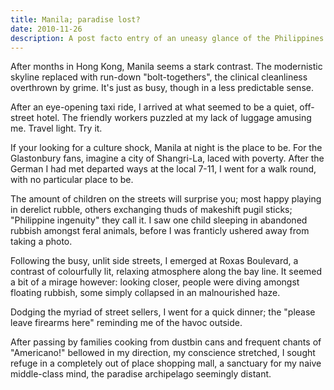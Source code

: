 ```yaml
---
title: Manila; paradise lost?
date: 2010-11-26
description: A post facto entry of an uneasy glance of the Philippines
---
```


After months in Hong Kong, Manila seems a stark contrast. The modernistic
skyline replaced with run-down "bolt-togethers", the clinical cleanliness
overthrown by grime. It's just as busy, though in a less predictable sense.

After an eye-opening taxi ride, I arrived at what seemed to be a quiet,
off-street hotel. The friendly workers puzzled at my lack of luggage amusing me.
Travel light. Try it.

If your looking for a culture shock, Manila at night is the place to be. For the
Glastonbury fans, imagine a city of Shangri-La, laced with poverty. After the
German I had met departed ways at the local 7-11, I went for a walk round, with
no particular place to be.

The amount of children on the streets will surprise you; most happy playing in
derelict rubble, others exchanging thuds of makeshift pugil sticks; "Philippine
ingenuity" they call it. I saw one child sleeping in abandoned rubbish amongst
feral animals, before I was franticly ushered away from taking a photo.

Following the busy, unlit side streets, I emerged at Roxas Boulevard, a contrast
of colourfully lit, relaxing atmosphere along the bay line. It seemed a bit of a
mirage however: looking closer, people were diving amongst floating rubbish,
some simply collapsed in an malnourished haze.

Dodging the myriad of street sellers, I went for a quick dinner; the "please
leave firearms here" reminding me of the havoc outside.

After passing by families cooking from dustbin cans and frequent chants of
"Americano!" bellowed in my direction, my conscience stretched, I sought refuge
in a completely out of place shopping mall, a sanctuary for my naive
middle-class mind, the paradise archipelago seemingly distant.
